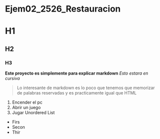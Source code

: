 # Ejem02_2526_Restauracion
# H1
## H2
### H3
**Este proyecto es simplemente para explicar markdown**
*Esto estara en cursiva*
> Lo interesante de markdown es lo poco que tenemos que memorizar de palabras reservadas y es practicamente igual que HTML
	
1. Encender el pc
2. Abrir un juego
3. Jugar
Unordered List	
- Firs
- Secon
- Thir